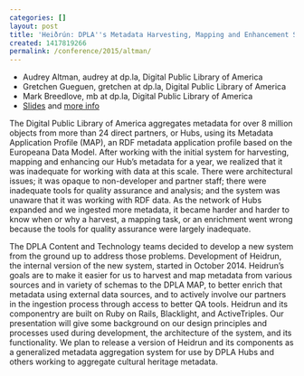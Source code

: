 ```yaml
---
categories: []
layout: post
title: 'Heiðrún: DPLA''s Metadata Harvesting, Mapping and Enhancement System'
created: 1417819266
permalink: /conference/2015/altman/
---
```

- Audrey Altman, audrey at dp.la, Digital Public Library of America
- Gretchen Gueguen, gretchen at dp.la, Digital Public Library of
America
- Mark Breedlove, mb at dp.la, Digital Public Library of America
- [Slides](https://docs.google.com/a/dp.la/presentation/d/1nsyuaKsyv8AQ6xrrQ2MSXfPJhExY3caIyJrALneoMEY/edit) and [more info](http://bit.ly/heidrun)

The Digital Public Library of America aggregates metadata for over 8
million objects from more than 24 direct partners, or Hubs, using its
Metadata Application Profile (MAP), an RDF metadata application profile
based on the Europeana Data Model. After working with the initial system
for harvesting, mapping and enhancing our Hub’s metadata for a year, we
realized that it was inadequate for working with data at this scale.
There were architectural issues; it was opaque to non-developer and
partner staff; there were inadequate tools for quality assurance and
analysis; and the system was unaware that it was working with RDF data.
As the network of Hubs expanded and we ingested more metadata, it became
harder and harder to know when or why a harvest, a mapping task, or an
enrichment went wrong because the tools for quality assurance were
largely inadequate.

The DPLA Content and Technology teams decided to develop a new system
from the ground up to address those problems. Development of Heidrun,
the internal version of the new system, started in October 2014.
Heidrun’s goals are to make it easier for us to harvest and map metadata
from various sources and in variety of schemas to the DPLA MAP, to
better enrich that metadata using external data sources, and to actively
involve our partners in the ingestion process through access to better
QA tools. Heidrun and its componentry are built on Ruby on Rails,
Blacklight, and ActiveTriples. Our presentation will give some
background on our design principles and processes used during
development, the architecture of the system, and its functionality. We
plan to release a version of Heidrun and its components as a generalized
metadata aggregation system for use by DPLA Hubs and others working to
aggregate cultural heritage metadata.
